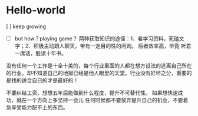 # Hello-world
[ ] keep growing
- [ ] but how？playing game？
两种获取知识的途径：1、看学习资料，死磕文字；2、积极主动跟人聊天，带有一定目的性的问询。
后者效率高，毕竟 听君一席话，胜读十年书。

没有任何一个工作是十全十美的，每个行业里面的人都在想方设法的逃离自己所在的行业，却不知道自己的地狱已经是他人眼里的天堂。行业没有好坏之分，重要的是找的适合自己的才是最好的！

不要纠结工资，想想五年后能做到什么程度，提升不可替代性。
如果想快速成功，就在一个方向上多坚持一会儿
任何时候都不要放弃提升自己的机会，不要着急享受能力配不上的东西。
